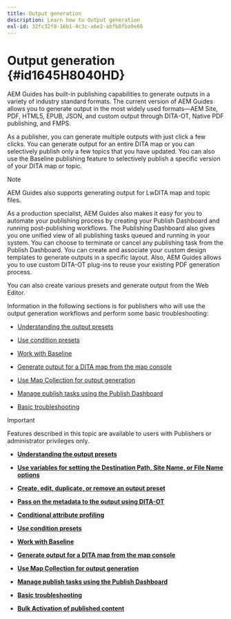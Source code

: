 ```yaml
---
title: Output generation
description: Learn how to Output generation
exl-id: 32fc32f8-16b1-4c3c-a6e2-abfb8fba9e66
---
```

# Output generation {#id1645H8040HD}

AEM Guides has built-in publishing capabilities to generate outputs in a variety of industry standard formats. The current version of AEM Guides allows you to generate output in the most widely used formats—AEM Site, PDF, HTML5, EPUB, JSON, and custom output through DITA-OT, Native PDF publishing, and FMPS.

As a publisher, you can generate multiple outputs with just click a few clicks. You can generate output for an entire DITA map or you can selectively publish only a few topics that you have updated. You can also use the Baseline publishing feature to selectively publish a specific version of your DITA map or topic.

>[!NOTE]
>
> AEM Guides also supports generating output for LwDITA map and topic files.

As a production specialist, AEM Guides also makes it easy for you to automate your publishing process by creating your Publish Dashboard and running post-publishing workflows. The Publishing Dashboard also gives you one unified view of all publishing tasks queued and running in your system. You can choose to terminate or cancel any publishing task from the Publish Dashboard. You can create and associate your custom design templates to generate outputs in a specific layout. Also, AEM Guides allows you to use custom DITA-OT plug-ins to reuse your existing PDF generation process.

You can also create various presets and generate output from the Web Editor.

Information in the following sections is for publishers who will use the output generation workflows and perform some basic troubleshooting:

-   [Understanding the output presets](generate-output-understand-presets.md#)

-   [Use condition presets](generate-output-use-condition-presets.md#)

-   [Work with Baseline](generate-output-use-baseline-for-publishing.md#)

-   [Generate output for a DITA map from the map console](generate-output-for-a-dita-map.md#)

-   [Use Map Collection for output generation](generate-output-use-map-collection-output-generation.md#)

-   [Manage publish tasks using the Publish Dashboard](generate-output-publish-dashboard.md#)

-   [Basic troubleshooting](generate-output-basic-troubleshooting.md#)


>[!IMPORTANT]
>
> Features described in this topic are available to users with Publishers or administrator privileges only.

-   **[Understanding the output presets](generate-output-understand-presets.md)**  

-   **[Use variables for setting the Destination Path, Site Name, or File Name options](generate-output-use-variables.md)**  

-   **[Create, edit, duplicate, or remove an output preset](generate-output-create-edit-preset.md)**  

-   **[Pass on the metadata to the output using DITA-OT](pass-metadata-dita-ot.md)**  

-   **[Conditional attribute profiling](generate-output-conditional-attribute-profiling.md)**  

-   **[Use condition presets](generate-output-use-condition-presets.md)**  

-   **[Work with Baseline](generate-output-use-baseline-for-publishing.md)**  

-   **[Generate output for a DITA map from the map console](generate-output-for-a-dita-map.md)**  

-   **[Use Map Collection for output generation](generate-output-use-map-collection-output-generation.md)**  

-   **[Manage publish tasks using the Publish Dashboard](generate-output-publish-dashboard.md)**  

-   **[Basic troubleshooting](generate-output-basic-troubleshooting.md)**  

-   **[Bulk Activation of published content](conf-bulk-activation.md)**
